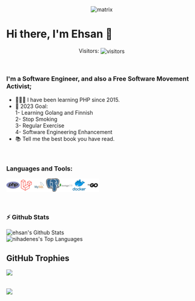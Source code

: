 <p align="center">
    <img align="center" alt="matrix" src="http://25.media.tumblr.com/4b3b0287ca43ce1021340cd692f65f9f/tumblr_mj7iufgKNi1qghl49o1_500.gif" />
</p>
<p>
  <h1 align="left"><b>Hi there, I'm Ehsan 👋</b></h1>
</p>
    
<p align="center">
    Visitors:
    <img align="center" alt="visitors" src="https://profile-counter.glitch.me/ehsan-a-kian/count.svg" />
</p>

<p align="center">
  
<br>

### I'm a Software Engineer, and also a Free Software Movement Activist;
- 👨🏻‍💻 I have been learning PHP since 2015.
- 🎯 2023 Goal: 
  <br>  1- Learning Golang and Finnish 
  <br>  2- Stop Smoking
  <br>  3- Regular Exercise
  <br>  4- Software Engineering Enhancement
- 📚 Tell me the best book you have read.

<br>

### Languages and Tools: 

<img align="left" alt="PHP" width="35px" src="https://raw.githubusercontent.com/github/explore/80688e429a7d4ef2fca1e82350fe8e3517d3494d/topics/php/php.png" />
<img align="left" alt="Laravel" width="35px" src="https://raw.githubusercontent.com/github/explore/80688e429a7d4ef2fca1e82350fe8e3517d3494d/topics/laravel/laravel.png" />
<img align="left" alt="MySQL" width="35px" src="https://raw.githubusercontent.com/github/explore/80688e429a7d4ef2fca1e82350fe8e3517d3494d/topics/mysql/mysql.png" />
<img align="left" alt="Postgresql" width="35px" src="https://raw.githubusercontent.com/github/explore/80688e429a7d4ef2fca1e82350fe8e3517d3494d/topics/postgresql/postgresql.png" />
<img align="left" alt="MongoDB" width="35px" src="https://raw.githubusercontent.com/github/explore/80688e429a7d4ef2fca1e82350fe8e3517d3494d/topics/mongodb/mongodb.png" />
<img align="left" alt="Docker" width="35px" src="https://raw.githubusercontent.com/github/explore/80688e429a7d4ef2fca1e82350fe8e3517d3494d/topics/docker/docker.png" />
<img align="left" alt="GO" width="35px" src="https://raw.githubusercontent.com/github/explore/80688e429a7d4ef2fca1e82350fe8e3517d3494d/topics/go/go.png" />
<br>

<br>
<br>
<br>


### :zap: Github Stats

  <img align="left" src="https://github-readme-stats.sumanth-talluri.vercel.app/api?username=ehsan-a-kian&show_icons=true&title_color=fff&icon_color=79ff97&text_color=efefef&bg_color=24292e" alt="ehsan's Github Stats" width="60%">
  
<img src="https://github-readme-stats.vercel.app/api/top-langs/?username=ehsan-a-kian&theme=tokyonight" width="37%" alt="nihadenes's Top Languages">

 ## GitHub Trophies
![](https://github-profile-trophy.vercel.app/?username=ehsan-a-kian&theme=radical&no-frame=false&no-bg=true&margin-w=4)


<br>
<a href="http://www.github.com/ehsan-a-kian"><img src="https://github-readme-streak-stats.herokuapp.com/?user=ehsan-a-kian&stroke=ffffff&background=1c1917&ring=0891b2&fire=0891b2&currStreakNum=ffffff&currStreakLabel=0891b2&sideNums=ffffff&sideLabels=ffffff&dates=ffffff&hide_border=true" /></a>
<br>


